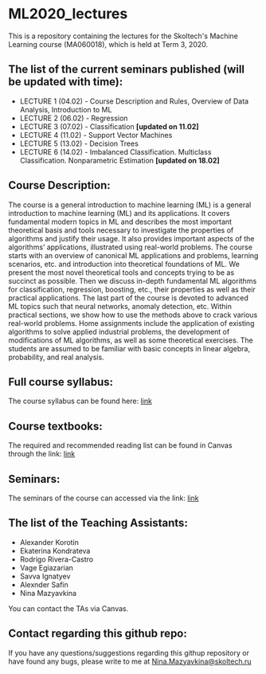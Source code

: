 # ML2020_lectures

This is a repository containing the lectures for the Skoltech's Machine Learning course (MA060018), which is held at Term 3, 2020.

## The list of the current seminars published (will be updated with time):
* LECTURE 1 (04.02) - Course Description and Rules, Overview of Data Analysis, Introduction to ML
* LECTURE 2 (06.02) - Regression
* LECTURE 3 (07.02) - Classification **[updated on 11.02]**
* LECTURE 4 (11.02) - Support Vector Machines
* LECTURE 5 (13.02) - Decision Trees
* LECTURE 6 (14.02) - Imbalanced Classification. Multiclass Classification. Nonparametric Estimation **[updated on 18.02]**

## Course Description:
The course is a general introduction to machine learning (ML)  is a general introduction to machine learning (ML) and its applications. It covers fundamental modern topics in ML and describes the most important theoretical basis and tools necessary to investigate the properties of algorithms and justify their usage. It also provides important aspects of the algorithms’ applications, illustrated using real-world problems. The course starts with an overview of canonical ML applications and problems, learning scenarios, etc. and introduction into theoretical foundations of ML. We present the most novel theoretical tools and concepts trying to be as succinct as possible. Then we discuss in-depth fundamental ML algorithms for classification, regression, boosting, etc., their properties as well as their practical applications. The last part of the course is devoted to advanced ML topics such that neural networks, anomaly detection, etc. Within practical sections, we show how to use the methods above to crack various real-world problems. Home assignments include the application of existing algorithms to solve applied industrial problems, the development of modifications of ML algorithms, as well as some theoretical exercises. The students are assumed to be familiar with basic concepts in linear algebra, probability, and real analysis.

## Full course syllabus:
The course syllabus can be found here: [link](http://files.skoltech.ru/data/edu/syllabuses/2019/MA06018.pdf)

## Course textbooks:
The required and recommended reading list can be found in Canvas through the link: [link](https://skoltech.instructure.com/courses/2361/pages/textbooks) 

## Seminars:
The seminars of the course can accessed via the link: [link](https://github.com/adasegroup/ML2020_seminars)

## The list of the Teaching Assistants:
* Alexander Korotin
* Ekaterina Kondrateva
* Rodrigo Rivera-Castro 
* Vage Egiazarian
* Savva Ignatyev
* Alexnder Safin
* Nina Mazyavkina

You can contact the TAs via Canvas.

## Contact regarding this github repo:
If you have any questions/suggestions regarding this githup repository or have found any bugs, please write to me at Nina.Mazyavkina@skoltech.ru 


